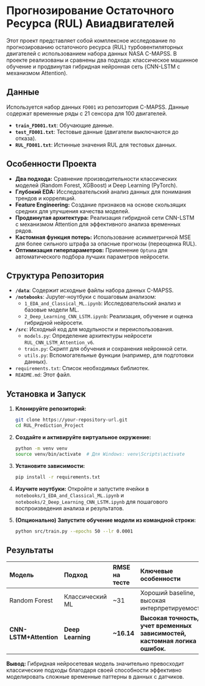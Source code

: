 # Прогнозирование Остаточного Ресурса (RUL) Авиадвигателей

Этот проект представляет собой комплексное исследование по прогнозированию остаточного ресурса (RUL) турбовентиляторных двигателей с использованием набора данных NASA C-MAPSS. В проекте реализованы и сравнены два подхода: классическое машинное обучение и продвинутая гибридная нейронная сеть (CNN-LSTM с механизмом Attention).

## Данные

Используется набор данных `FD001` из репозитория C-MAPSS. Данные содержат временные ряды с 21 сенсора для 100 двигателей.

-   **`train_FD001.txt`**: Обучающие данные.
-   **`test_FD001.txt`**: Тестовые данные (двигатели выключаются до отказа).
-   **`RUL_FD001.txt`**: Истинные значения RUL для тестовых данных.

## Особенности Проекта

-   **Два подхода:** Сравнение производительности классических моделей (Random Forest, XGBoost) и Deep Learning (PyTorch).
-   **Глубокий EDA:** Исследовательский анализ данных для понимания трендов и корреляций.
-   **Feature Engineering:** Создание признаков на основе скользящих средних для улучшения качества моделей.
-   **Продвинутая архитектура:** Реализация гибридной сети CNN-LSTM с механизмом Attention для эффективного анализа временных рядов.
-   **Кастомная функция потерь:** Использование асимметричной MSE для более сильного штрафа за опасные прогнозы (переоценка RUL).
-   **Оптимизация гиперпараметров:** Применение `Optuna` для автоматического подбора лучших параметров нейросети.

## Структура Репозитория

-   **`/data`**: Содержит исходные файлы набора данных C-MAPSS.
-   **`/notebooks`**: Jupyter-ноутбуки с пошаговым анализом:
    -   `1_EDA_and_Classical_ML.ipynb`: Исследовательский анализ и базовые модели ML.
    -   `2_Deep_Learning_CNN_LSTM.ipynb`: Реализация, обучение и оценка гибридной нейросети.
-   **`/src`**: Исходный код для модульности и переиспользования.
    -   `models.py`: Определение архитектуры нейросети `RUL_CNN_LSTM_Attention_v6`.
    -   `train.py`: Скрипт для обучения и сохранения нейронной сети.
    -   `utils.py`: Вспомогательные функции (например, для подготовки данных).
-   `requirements.txt`: Список необходимых библиотек.
-   `README.md`: Этот файл.

## Установка и Запуск

1.  **Клонируйте репозиторий:**
    ```bash
    git clone https://your-repository-url.git
    cd RUL_Prediction_Project
    ```

2.  **Создайте и активируйте виртуальное окружение:**
    ```bash
    python -m venv venv
    source venv/bin/activate  # Для Windows: venv\Scripts\activate
    ```

3.  **Установите зависимости:**
    ```bash
    pip install -r requirements.txt
    ```

4.  **Изучите ноутбуки:**
    Откройте и запустите ячейки в `notebooks/1_EDA_and_Classical_ML.ipynb` и `notebooks/2_Deep_Learning_CNN_LSTM.ipynb` для пошагового воспроизведения анализа и результатов.

5.  **(Опционально) Запустите обучение модели из командной строки:**
    ```bash
    python src/train.py --epochs 50 --lr 0.0001
    ```

## Результаты

| Модель | Подход | RMSE на тесте | Ключевые особенности |
| :--- | :--- | :--- | :--- |
| Random Forest | Классический ML | ~31 | Хороший baseline, высокая интерпретируемость. |
| **CNN-LSTM+Attention** | **Deep Learning** | **~16.14** | **Высокая точность, учет временных зависимостей, кастомная логика ошибок.** |

**Вывод:** Гибридная нейросетевая модель значительно превосходит классические подходы благодаря своей способности эффективно моделировать сложные временные паттерны в данных с датчиков.